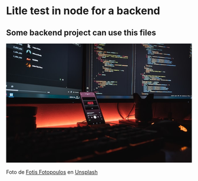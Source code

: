 # Litle test in node for a backend

## Some backend project can use this files

<img src="./dev-escritorio.jpg" alt="programando node">

Foto de <a href="https://unsplash.com/@ffstop?utm_source=unsplash&utm_medium=referral&utm_content=creditCopyText">Fotis Fotopoulos</a> en <a href="https://unsplash.com/es/fotos/6sAl6aQ4OWI?utm_source=unsplash&utm_medium=referral&utm_content=creditCopyText">Unsplash</a>
